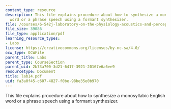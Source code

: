```yaml
---
content_type: resource
description: This file explains procedure about how to synthesize a monosyllabic English
  word or a phrase speech using a formant synthesizer.
file: /courses/6-542j-laboratory-on-the-physiology-acoustics-and-perception-of-speech-fall-2005/fa3a0f45c6074827f0be98be35e0b970_lab14.pdf
file_size: 39086
file_type: application/pdf
learning_resource_types:
- Labs
license: https://creativecommons.org/licenses/by-nc-sa/4.0/
ocw_type: OCWFile
parent_title: Labs
parent_type: CourseSection
parent_uid: 2b73a700-3d21-6417-3921-20167e6a6ee9
resourcetype: Document
title: lab14.pdf
uid: fa3a0f45-c607-4827-f0be-98be35e0b970
---
```

This file explains procedure about how to synthesize a monosyllabic English word or a phrase speech using a formant synthesizer.